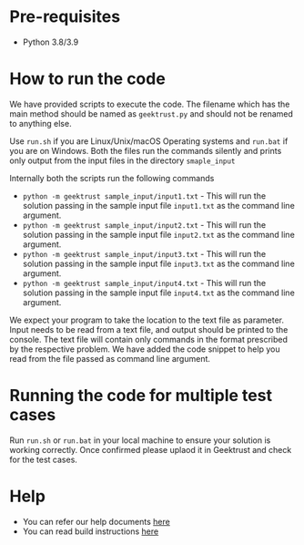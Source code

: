 # Pre-requisites
* Python 3.8/3.9

# How to run the code

We have provided scripts to execute the code. The filename which has the main method should be named as `geektrust.py` and should not be renamed to anything else.

Use `run.sh` if you are Linux/Unix/macOS Operating systems and `run.bat` if you are on Windows. Both the files run the commands silently and prints only output from the input files in the directory `smaple_input`

Internally both the scripts run the following commands 

* `python -m geektrust sample_input/input1.txt` - This will run the solution passing in the sample input file `input1.txt` as the command line argument.
* `python -m geektrust sample_input/input2.txt` - This will run the solution passing in the sample input file `input2.txt` as the command line argument.
* `python -m geektrust sample_input/input3.txt` - This will run the solution passing in the sample input file `input3.txt` as the command line argument.
* `python -m geektrust sample_input/input4.txt` - This will run the solution passing in the sample input file `input4.txt` as the command line argument.

 We expect your program to take the location to the text file as parameter. Input needs to be read from a text file, and output should be printed to the console. The text file will contain only commands in the format prescribed by the respective problem. We have added the code snippet to help you read from the file passed as command line argument. 

 # Running the code for multiple test cases

Run `run.sh` or `run.bat` in your local machine to ensure your solution is working correctly. Once confirmed please uplaod it in Geektrust and check for the test cases.

# Help

* You can refer our help documents [here](https://help.geektrust.com)
* You can read build instructions [here](https://github.com/geektrust/coding-problem-artefacts/tree/master/Python#no-build)